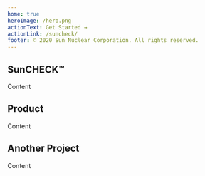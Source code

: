```yaml
---
home: true
heroImage: /hero.png
actionText: Get Started →
actionLink: /suncheck/
footer: © 2020 Sun Nuclear Corporation. All rights reserved.
---
```


<div class="features">
  <div class="feature">
    <h2>SunCHECK™</h2>
    <p>Content</p>
  </div>
  <div class="feature">
    <h2>Product</h2>
    <p>Content</p>
  </div>
  <div class="feature">
    <h2>Another Project</h2>
    <p>Content</p>
  </div>
</div>
